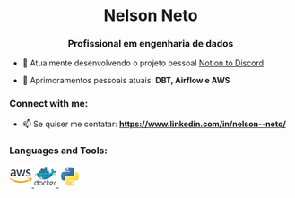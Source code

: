 <h1 align="center">Nelson Neto</h1>
<h3 align="center">Profissional em engenharia de dados</h3>

- 🔭 Atualmente desenvolvendo o projeto pessoal [Notion to Discord](https://github.com/meneizs/notion-to-discord)

- 🌱 Aprimoramentos pessoais atuais: **DBT, Airflow e AWS**

<h3 align="left">Connect with me:</h3>

- 📫 Se quiser me contatar: **https://www.linkedin.com/in/nelson--neto/**

<p align="left">
</p>

<h3 align="left">Languages and Tools:</h3>
<p align="left"> <a href="https://aws.amazon.com" target="_blank" rel="noreferrer"> <img src="https://raw.githubusercontent.com/devicons/devicon/master/icons/amazonwebservices/amazonwebservices-original-wordmark.svg" alt="aws" width="40" height="40"/> </a> <a href="https://www.docker.com/" target="_blank" rel="noreferrer"> <img src="https://raw.githubusercontent.com/devicons/devicon/master/icons/docker/docker-original-wordmark.svg" alt="docker" width="40" height="40"/> </a> <a href="https://www.python.org" target="_blank" rel="noreferrer"> <img src="https://raw.githubusercontent.com/devicons/devicon/master/icons/python/python-original.svg" alt="python" width="40" height="40"/> </a> </p>

